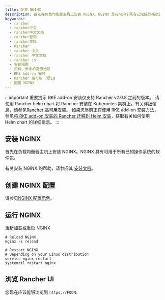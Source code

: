 ```yaml
---
title: 配置 NGINX
description: 首先在负载均衡器主机上安装 NGINX。NGINX 具有可用于所有已知操作系统的软件包。
keywords:
  - rancher
  - rancher中文
  - rancher中文文档
  - rancher官网
  - rancher文档
  - Rancher
  - rancher 中文
  - rancher 中文文档
  - rancher cn
  - 安装指南
  - 资料、参考和高级选项
  - RKE Add-on 安装
  - Rancher 高可用 7层LB
  - 配置 NGINX
---
```


:::important 重要提示
RKE add-on 安装仅支持 Rancher v2.0.8 之前的版本。
请使用 Rancher helm chart 将 Rancher 安装在 Kubernetes 集群上。有关详细信息，请参见[Rancher 高可用安装](/docs/rancher2.5/installation_new/install-rancher-on-k8s/_index)。
如果您当前正在使用 RKE add-on 安装方法，参见[将 RKE add-on 安装的 Rancher 迁移到 Helm 安装](/docs/rancher2.5/installation_new/install-rancher-on-k8s/upgrades/migrating-from-rke-add-on/_index)，获取有关如何使用 Helm chart 的详细信息。
:::

## 安装 NGINX

首先在负载均衡器主机上安装 NGINX。NGINX 具有可用于所有已知操作系统的软件包。

有关安装 NGINX 的帮助，请参阅其 [安装文档](https://www.nginx.com/resources/wiki/start/topics/tutorials/install/)。

## 创建 NGINX 配置

请参见[NGINX 配置示例](/docs/rancher2.5/installation_new/resources/chart-options/_index#nginx-配置示例)。

## 运行 NGINX

重新加载或重启 NGINX

```
# Reload NGINX
nginx -s reload

# Restart NGINX
# Depending on your Linux distribution
service nginx restart
systemctl restart nginx
```

## 浏览 Rancher UI

您现在应该能够浏览到 `https://FQDN`。

